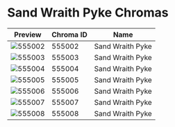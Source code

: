 # Sand Wraith Pyke Chromas

| Preview | Chroma ID | Name |
|---------|-----------|------|
| ![555002](https://raw.communitydragon.org/latest/plugins/rcp-be-lol-game-data/global/default/v1/champion-chroma-images/555/555002.png) | 555002 | Sand Wraith Pyke |
| ![555003](https://raw.communitydragon.org/latest/plugins/rcp-be-lol-game-data/global/default/v1/champion-chroma-images/555/555003.png) | 555003 | Sand Wraith Pyke |
| ![555004](https://raw.communitydragon.org/latest/plugins/rcp-be-lol-game-data/global/default/v1/champion-chroma-images/555/555004.png) | 555004 | Sand Wraith Pyke |
| ![555005](https://raw.communitydragon.org/latest/plugins/rcp-be-lol-game-data/global/default/v1/champion-chroma-images/555/555005.png) | 555005 | Sand Wraith Pyke |
| ![555006](https://raw.communitydragon.org/latest/plugins/rcp-be-lol-game-data/global/default/v1/champion-chroma-images/555/555006.png) | 555006 | Sand Wraith Pyke |
| ![555007](https://raw.communitydragon.org/latest/plugins/rcp-be-lol-game-data/global/default/v1/champion-chroma-images/555/555007.png) | 555007 | Sand Wraith Pyke |
| ![555008](https://raw.communitydragon.org/latest/plugins/rcp-be-lol-game-data/global/default/v1/champion-chroma-images/555/555008.png) | 555008 | Sand Wraith Pyke |